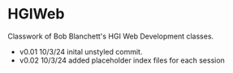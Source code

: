 # HGIWeb
 Classwork of Bob Blanchett's HGI Web Development classes.

 - v0.01 10/3/24 inital unstyled commit.
 - v0.02 10/3/24 added placeholder index files for each session
